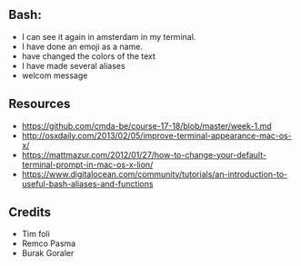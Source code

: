 ## Bash:

* I can see it again in amsterdam in my terminal.
* I have done an emoji as a name.
* have changed the colors of the text
* I have made several aliases
* welcom message

## Resources
* https://github.com/cmda-be/course-17-18/blob/master/week-1.md
* http://osxdaily.com/2013/02/05/improve-terminal-appearance-mac-os-x/
* https://mattmazur.com/2012/01/27/how-to-change-your-default-terminal-prompt-in-mac-os-x-lion/
* https://www.digitalocean.com/community/tutorials/an-introduction-to-useful-bash-aliases-and-functions 

## Credits
* Tim foli
* Remco Pasma
* Burak Goraler
